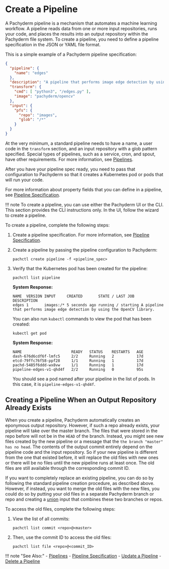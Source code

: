 # Create a Pipeline

A Pachyderm pipeline is a mechanism that automates a machine learning workflow.
A pipeline reads data from one or more input repositories, runs your code, and
places the results into an output repository within the Pachyderm file system.
To create a pipeline, you need to define a pipeline specification in the JSON
or YAML file format.

This is a simple example of a Pachyderm pipeline specification:

```json
{
  "pipeline": {
    "name": "edges"
  },
  "description": "A pipeline that performs image edge detection by using the OpenCV library.",
  "transform": {
    "cmd": [ "python3", "/edges.py" ],
    "image": "pachyderm/opencv"
  },
  "input": {
    "pfs": {
      "repo": "images",
      "glob": "/*"
    }
  }
}
```

At the very minimum, a standard pipeline needs to have a name, a user code
in the `transform` section, and an input
repository with a glob pattern specified. Special types
of pipelines, such as a service, cron, and spout,
have other requirements.
For more information, see [Pipelines](../../../concepts/pipeline-concepts/pipeline/).

After you have your pipeline spec ready, you need to pass that configuration
to Pachyderm so that it creates a Kubernetes pod or pods that will run your code.

For more information about property fields that you can define in a pipeline,
see [Pipeline Specification](../../../reference/pipeline-spec/).

!!! note
    To create a pipeline, you can use either the Pachyderm UI or the CLI.
    This section provides the CLI instructions only. In the UI, follow the
    wizard to create a pipeline.

To create a pipeline, complete the following steps:

1. Create a pipeline specification. For more information, see
[Pipeline Specification](../../../reference/pipeline-spec/).

1. Create a pipeline by passing the pipeline configuration to Pachyderm:

   ```shell
   pachctl create pipeline -f <pipeline_spec>
   ```

1. Verify that the Kubernetes pod has been created for the pipeline:

   ```shell
   pachctl list pipeline
   ```

   **System Response:**

   ```shell
   NAME  VERSION INPUT     CREATED       STATE / LAST JOB   DESCRIPTION
   edges 1       images:/* 5 seconds ago running / starting A pipeline that performs image edge detection by using the OpenCV library.
   ```

   You can also run `kubectl` commands to view the pod that has been created:

   ```shell
   kubectl get pod
   ```

   **System Response:**

   ```shell
   NAME                      READY   STATUS    RESTARTS   AGE
   dash-676d6cdf6f-lmfc5     2/2     Running   2          17d
   etcd-79ffc76f58-ppf28     1/1     Running   1          17d
   pachd-5485f6ddd-wx8vw     1/1     Running   1          17d
   pipeline-edges-v1-qhd4f   2/2     Running   0          95s
   ```

   You should see a pod named after your pipeline in the list of pods.
   In this case, it is `pipeline-edges-v1-qhd4f`.

## Creating a Pipeline When an Output Repository Already Exists

When you create a pipeline, Pachyderm automatically creates an eponymous output
repository. However, if such a repo already exists, your pipeline will take
over the master branch. The files that were stored in the repo before
will not be in the `HEAD` of the branch. Instead, you might see new files
created by the new pipeline or a message
that the `the branch "master" has no head`. The
contents of the output commit entirely depend on the pipeline code and the
input repository. So if your new pipeline is different from the one that
existed before, it will replace the old files with new ones or there will be
no files until the new pipeline runs at least once. The old files are still
available through the corresponding commit ID.

If you want to completely replace an existing pipeline, you can do so by
following the standard pipeline creation procedure, as described above. However,
if instead, you want to merge the old files with the new files, you could
do so by putting your old files in a separate Pachyderm branch or repo and
creating a [union](../../../concepts/pipeline-concepts/datum/cross-union/#union-input)
input that combines these two branches or repos.

To access the old files, complete the following steps:

1. View the list of all commits:

   ```shell
   pachctl list commit <repo>@<master>
   ```

1. Then, use the commit ID to access the old files:

   ```shell
   pachctl list file <repo>@<commit_ID>
   ```

!!! note "See Also:"
    - [Pipelines](../../../concepts/pipeline-concepts/pipeline/)
    - [Pipeline Specification](../../../reference/pipeline-spec/)
    - [Update a Pipeline](../updating-pipelines/)
    - [Delete a Pipeline](../delete-pipeline/)
